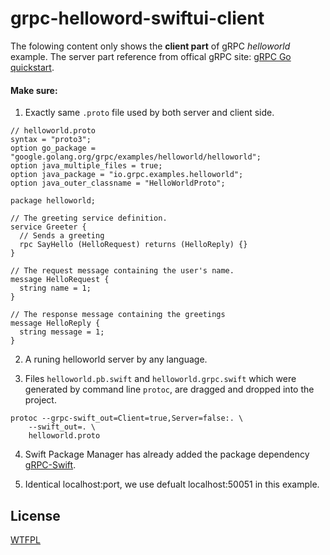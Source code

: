 # grpc-helloword-swiftui-client


The folowing content only shows the **client part** of gRPC *helloworld* example.
The server part reference from offical gRPC site: [gRPC Go quickstart](https://grpc.io/docs/languages/go/quickstart/).

#### Make sure:
1. Exactly same `.proto` file used by both server and client side.

```
// helloworld.proto
syntax = "proto3";
option go_package = "google.golang.org/grpc/examples/helloworld/helloworld";
option java_multiple_files = true;
option java_package = "io.grpc.examples.helloworld";
option java_outer_classname = "HelloWorldProto";

package helloworld;

// The greeting service definition.
service Greeter {
  // Sends a greeting
  rpc SayHello (HelloRequest) returns (HelloReply) {}
}

// The request message containing the user's name.
message HelloRequest {
  string name = 1;
}

// The response message containing the greetings
message HelloReply {
  string message = 1;
}
```

2. A runing helloworld server by any language.

3. Files `helloworld.pb.swift` and `helloworld.grpc.swift` which were generated by command line `protoc`, are dragged and dropped into the project.

```
protoc --grpc-swift_out=Client=true,Server=false:. \
    --swift_out=. \
    helloworld.proto
```

4. Swift Package Manager has already added the package dependency [gRPC-Swift](https://github.com/grpc/grpc-swift).

5. Identical localhost:port, we use defualt localhost:50051 in this example.

## License
[WTFPL](https://github.com/itsjohnye/grpc-helloword-swiftui-client/blob/main/LICENSE)

